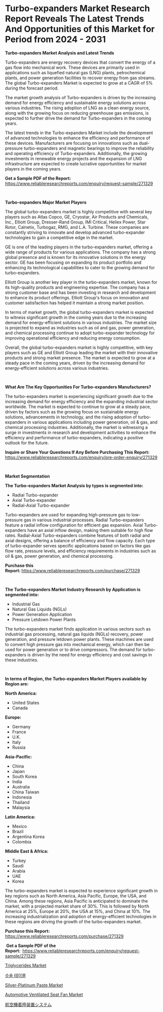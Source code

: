 <p><h1>Turbo-expanders Market Research Report Reveals The Latest Trends And Opportunities of this Market for Period from 2024 - 2031</h1></p><p><strong>Turbo-expanders Market Analysis and Latest Trends</strong></p>
<p><p>Turbo-expanders are energy recovery devices that convert the energy of a gas flow into mechanical work. These devices are primarily used in applications such as liquefied natural gas (LNG) plants, petrochemical plants, and power generation facilities to recover energy from gas streams. The global Turbo-expanders Market is expected to grow at a CAGR of 5% during the forecast period.</p><p>The market growth analysis of Turbo-expanders is driven by the increasing demand for energy efficiency and sustainable energy solutions across various industries. The rising adoption of LNG as a clean energy source, along with the growing focus on reducing greenhouse gas emissions, is expected to further drive the demand for Turbo-expanders in the coming years.</p><p>The latest trends in the Turbo-expanders Market include the development of advanced technologies to enhance the efficiency and performance of these devices. Manufacturers are focusing on innovations such as dual-pressure turbo-expanders and magnetic bearings to improve the reliability and operating efficiency of Turbo-expanders. Additionally, the growing investments in renewable energy projects and the expansion of LNG infrastructure are expected to create lucrative opportunities for market players in the coming years.</p></p>
<p><strong>Get a Sample PDF of the Report:&nbsp;</strong> <a href="https://www.reliableresearchreports.com/enquiry/request-sample/271329">https://www.reliableresearchreports.com/enquiry/request-sample/271329</a></p>
<p>&nbsp;</p>
<p><strong>Turbo-expanders Major Market Players</strong></p>
<p><p>The global turbo-expanders market is highly competitive with several key players such as Atlas Copco, GE, Cryostar, Air Products and Chemicals, Inc., Elliott Group, Dresser-Rand Group, IMI Critical, Heliex Power, Star Rotor, Calnetix, Turbogaz, RMG, and L.A. Turbine. These companies are constantly striving to innovate and develop advanced turbo-expander technologies to gain a competitive edge in the market.</p><p>GE is one of the leading players in the turbo-expanders market, offering a wide range of products for various applications. The company has a strong global presence and is known for its innovative solutions in the energy sector. GE has been focusing on expanding its product portfolio and enhancing its technological capabilities to cater to the growing demand for turbo-expanders.</p><p>Elliott Group is another key player in the turbo-expanders market, known for its high-quality products and engineering expertise. The company has a strong customer base and has been investing in research and development to enhance its product offerings. Elliott Group's focus on innovation and customer satisfaction has helped it maintain a strong market position.</p><p>In terms of market growth, the global turbo-expanders market is expected to witness significant growth in the coming years due to the increasing demand for energy-efficient solutions in various industries. The market size is projected to expand as industries such as oil and gas, power generation, and chemical processing continue to adopt turbo-expander technology for improving operational efficiency and reducing energy consumption.</p><p>Overall, the global turbo-expanders market is highly competitive, with key players such as GE and Elliott Group leading the market with their innovative products and strong market presence. The market is expected to grow at a steady pace in the coming years, driven by the increasing demand for energy-efficient solutions across various industries.</p></p>
<p>&nbsp;</p>
<p><strong>What Are The Key Opportunities For Turbo-expanders Manufacturers?</strong></p>
<p><p>The turbo-expanders market is experiencing significant growth due to the increasing demand for energy efficiency and the expanding industrial sector worldwide. The market is expected to continue to grow at a steady pace, driven by factors such as the growing focus on sustainable energy solutions, advancements in technology, and the rising adoption of turbo-expanders in various applications including power generation, oil & gas, and chemical processing industries. Additionally, the market is witnessing a surge in investments in research and development activities to enhance the efficiency and performance of turbo-expanders, indicating a positive outlook for the future.</p></p>
<p><strong>Inquire or Share Your Questions If Any Before Purchasing This Report:</strong> <a href="https://www.reliableresearchreports.com/enquiry/pre-order-enquiry/271329">https://www.reliableresearchreports.com/enquiry/pre-order-enquiry/271329</a></p>
<p>&nbsp;</p>
<p><strong>Market Segmentation</strong></p>
<p><strong>The Turbo-expanders Market Analysis by types is segmented into:</strong></p>
<p><ul><li>Radial Turbo-expander</li><li>Axial Turbo-expander</li><li>Radial-Axial Turbo-expander</li></ul></p>
<p><p>Turbo-expanders are used for expanding high-pressure gas to low-pressure gas in various industrial processes. Radial Turbo-expanders feature a radial inflow configuration for efficient gas expansion. Axial Turbo-expanders have an axial inflow design, making them suitable for high flow rates. Radial-Axial Turbo-expanders combine features of both radial and axial designs, offering a balance of efficiency and flow capacity. Each type of turbo-expander serves specific applications based on factors like gas flow rate, pressure levels, and efficiency requirements in industries such as oil & gas, power generation, and chemical processing.</p></p>
<p><strong>Purchase this Report:&nbsp;</strong><a href="https://www.reliableresearchreports.com/purchase/271329">https://www.reliableresearchreports.com/purchase/271329</a></p>
<p>&nbsp;</p>
<p><strong>The Turbo-expanders Market Industry Research by Application is segmented into:</strong></p>
<p><ul><li>Industrial Gas</li><li>Natural Gas Liquids (NGLs)</li><li>Power Generation Application</li><li>Pressure Letdown Power Plants</li></ul></p>
<p><p>The turbo-expanders market finds application in various sectors such as industrial gas processing, natural gas liquids (NGLs) recovery, power generation, and pressure letdown power plants. These machines are used to convert high pressure gas into mechanical energy, which can then be used for power generation or to drive compressors. The demand for turbo-expanders is driven by the need for energy efficiency and cost savings in these industries.</p></p>
<p>&nbsp;</p>
<p><strong>In terms of Region, the Turbo-expanders Market Players available by Region are:</strong></p>
<p>
    <p> <strong> North America: </strong>
        <ul>
            <li>United States</li>
            <li>Canada</li>
        </ul>
        </p> 
    <p> <strong> Europe: </strong>
        <ul>
            <li>Germany</li>
            <li>France</li>
            <li>U.K.</li>
            <li>Italy</li>
            <li>Russia</li>
        </ul>
        </p> 
    <p> <strong> Asia-Pacific: </strong>
        <ul>
            <li>China</li>
            <li>Japan</li>
            <li>South Korea</li>
            <li>India</li>
            <li>Australia</li>
            <li>China Taiwan</li>
            <li>Indonesia</li>
            <li>Thailand</li>
            <li>Malaysia</li>
        </ul>
        </p> 
    <p> <strong> Latin America: </strong>
        <ul>
            <li>Mexico</li>
            <li>Brazil</li>
            <li>Argentina Korea</li>
            <li>Colombia</li>
        </ul>
        </p> 
    <p> <strong> Middle East & Africa: </strong>
        <ul>
            <li>Turkey</li>
            <li>Saudi</li>
            <li>Arabia</li>
            <li>UAE</li>
            <li>Korea</li>
        </ul>
    </p>
    </p>
<p><p>The turbo-expanders market is expected to experience significant growth in key regions such as North America, Asia Pacific, Europe, the USA, and China. Among these regions, Asia Pacific is anticipated to dominate the market, with a projected market share of 30%. This is followed by North America at 25%, Europe at 20%, the USA at 15%, and China at 10%. The increasing industrialization and adoption of energy-efficient technologies in these regions are driving the growth of the turbo-expanders market.</p></p>
<p><strong>Purchase this Report: </strong><a href="https://www.reliableresearchreports.com/purchase/271329">https://www.reliableresearchreports.com/purchase/271329</a></p>
<p>&nbsp;<strong>Get a Sample PDF of the Report:&nbsp;&nbsp;</strong><a href="https://www.reliableresearchreports.com/enquiry/request-sample/271329">https://www.reliableresearchreports.com/enquiry/request-sample/271329</a></p>
<p><strong></strong></p>
<p><p><a href="https://github.com/Sherrillcrooksxa8i18ucf2m/Market-Research-Report-List-1/blob/main/triglycerides-market.md">Triglycerides Market</a></p><p><a href="https://github.com/fredrickeglers/Market-Research-Report-List-1/blob/main/7911463186985.md">수술 테이블</a></p><p><a href="https://view.publitas.com/reportprime-1/silver-platinum-paste-market-size-furnishes-valuable-information-encompassing-market-share-market-trends-and-projections-spanning-from-2024-to-2031/">Silver-Platinum Paste Market</a></p><p><a href="https://issuu.com/reportprime-2/docs/automotive-ventilated-seat-fan-market-size-2030.pp">Automotive Ventilated Seat Fan Market</a></p><p><a href="https://github.com/efcvopdgkdx128/Market-Research-Report-List-1/blob/main/7534428187019.md">航空機着陸装置システム</a></p></p>